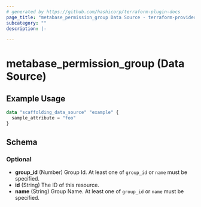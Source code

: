 ```yaml
---
# generated by https://github.com/hashicorp/terraform-plugin-docs
page_title: "metabase_permission_group Data Source - terraform-provider-metabase"
subcategory: ""
description: |-
  
---
```


# metabase_permission_group (Data Source)



## Example Usage

```terraform
data "scaffolding_data_source" "example" {
  sample_attribute = "foo"
}
```

<!-- schema generated by tfplugindocs -->
## Schema

### Optional

- **group_id** (Number) Group Id. At least one of `group_id` or `name` must be specified.
- **id** (String) The ID of this resource.
- **name** (String) Group Name. At least one of `group_id` or `name` must be specified.


